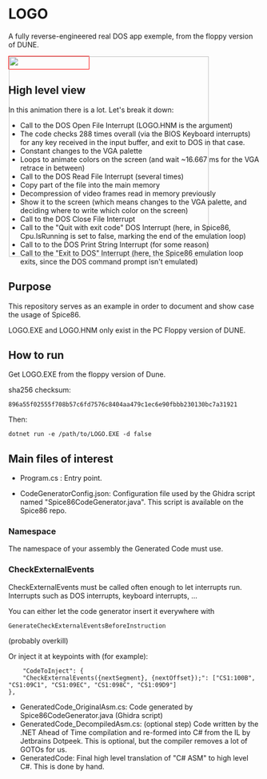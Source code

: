 # LOGO
A fully reverse-engineered real DOS app exemple, from the floppy version of DUNE.

<div style="height: 25px; width: 160px; border: 1px solid red; white-space: nowrap; text-align: center; margin: 1em 0;">
    <span style="display: inline-block; height: 100%; vertical-align: middle;"></span><img src="logo.gif" style="vertical-align: middle; max-height: 400px; max-width: 640px;" height="400" />
</div>

## High level view


In this animation there is a lot. Let's break it down:

- Call to the DOS Open File Interrupt (LOGO.HNM is the argument)
- The code checks 288 times overall (via the BIOS Keyboard interrupts) for any key received in the input buffer, and exit to DOS in that case.
- Constant changes to the VGA palette
- Loops to animate colors on the screen (and wait ~16.667 ms for the VGA retrace in between)
- Call to the DOS Read File Interrupt (several times)
- Copy part of the file into the main memory
- Decompression of video frames read in memory previously
- Show it to the screen (which means changes to the VGA palette, and deciding where to write which color on the screen)
- Call to the DOS Close File Interrupt
- Call to the "Quit with exit code" DOS Interrupt (here, in Spice86, Cpu.IsRunning is set to false, marking the end of the emulation loop)
- Call to to the DOS Print String Interrupt (for some reason)
- Call to the "Exit to DOS" Interrupt (here, the Spice86 emulation loop exits, since the DOS command prompt isn't emulated)

## Purpose

This repository serves as an example in order to document and show case the usage of Spice86.


LOGO.EXE and LOGO.HNM only exist in the PC Floppy version of DUNE.

## How to run

Get LOGO.EXE from the floppy version of Dune.

sha256 checksum:

    896a55f02555f708b57c6fd7576c8404aa479c1ec6e90fbbb230130bc7a31921
Then:

    dotnet run -e /path/to/LOGO.EXE -d false

## Main files of interest

- Program.cs : Entry point.

- CodeGeneratorConfig.json: Configuration file used by the Ghidra script named "Spice86CodeGenerator.java". This script is available on the Spice86 repo.


### Namespace

The namespace of your assembly the Generated Code must use.

### CheckExternalEvents

CheckExternalEvents must be called often enough to let interrupts run. Interrupts such as DOS interrupts, keyboard interrupts, ...

You can either let the code generator insert it everywhere with

    GenerateCheckExternalEventsBeforeInstruction

(probably overkill)

Or inject it at keypoints with (for example):

        "CodeToInject": {
        "CheckExternalEvents({nextSegment}, {nextOffset});": ["CS1:100B", "CS1:09C1", "CS1:09EC", "CS1:098C", "CS1:09D9"]
    },

- GeneratedCode_OriginalAsm.cs: Code generated by Spice86CodeGenerator.java (Ghidra script)
- GeneratedCode_DecompiledAsm.cs: (optional step) Code written by the .NET Ahead of Time compilation and re-formed into C# from the IL by Jetbrains Dotpeek. This is optional, but the compiler removes a lot of GOTOs for us.
- GeneratedCode: Final high level translation of "C# ASM" to high level C#. This is done by hand.
